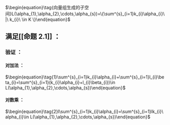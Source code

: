 $\begin{equation}\tag{向量组生成的子空间}L(\alpha_{1},\alpha_{2},\cdots,\alpha_{s})=\{\sum^{s}_{i=1}k_{i}\alpha_{i}\ |\ k_{i}\ \in K \}\end{equation}$

## 满足[[命题 2.1]] ：
### 验证 ：
#### 对加法 ：
$\begin{equation}\tag{1}\sum^{s}_{i=1}k_{i}\alpha_{i}+\sum^{s}_{i=1}l_{i}\beta_{i}=\sum^{s}_{i=1}(k_{i}\alpha_{i}+l_{i}\beta_{i})\in L(\alpha_{1},\alpha_{2},\cdots,\alpha_{s})\end{equation}$

#### 对数乘 ：
$\begin{equation}\tag{2}l\sum^{s}_{i=1}k_{i}\alpha_{i}=\sum^{s}_{i=1}lk_{i}\alpha_{i}\in L(\alpha_{1},\alpha_{2},\cdots,\alpha_{s})\end{equation}$